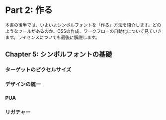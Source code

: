 # Part 2: 作る

本書の後半では、いよいよシンボルフォントを「作る」方法を紹介します。どのようなツールがあるのか、CSSの作成、ワークフローの自動化について見ていきます。ライセンスについても最後に解説します。


## Chapter 5: シンボルフォントの基礎


### ターゲットのピクセルサイズ


### デザインの統一


### PUA


### リガチャー


